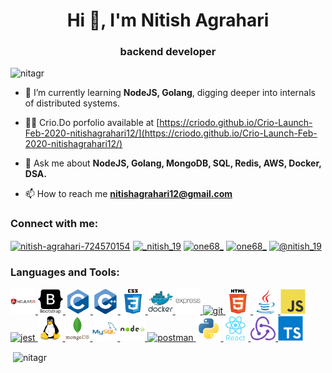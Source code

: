 <h1 align="center">Hi 👋, I'm Nitish Agrahari</h1>
<h3 align="center">backend developer</h3>

<p align="left"> <img src="https://komarev.com/ghpvc/?username=nitagr&label=Profile%20views&color=0e75b6&style=flat" alt="nitagr" /> </p>

- 🌱 I’m currently learning **NodeJS, Golang**, digging deeper into internals of distributed systems.

- 👨‍💻 Crio.Do porfolio available at [https://criodo.github.io/Crio-Launch-Feb-2020-nitishagrahari12/](https://criodo.github.io/Crio-Launch-Feb-2020-nitishagrahari12/)

- 💬 Ask me about **NodeJS, Golang, MongoDB, SQL, Redis, AWS, Docker, DSA.**

- 📫 How to reach me **nitishagrahari12@gmail.com**

<h3 align="left">Connect with me:</h3>
<p align="left">
<a href="https://linkedin.com/in/nitish-agrahari-724570154" target="blank"><img align="center" src="https://cdn.jsdelivr.net/npm/simple-icons@3.0.1/icons/linkedin.svg" alt="nitish-agrahari-724570154" height="30" width="40" /></a>
<a href="https://instagram.com/_nitish_19" target="blank"><img align="center" src="https://cdn.jsdelivr.net/npm/simple-icons@3.0.1/icons/instagram.svg" alt="_nitish_19" height="30" width="40" /></a>
<a href="https://www.codechef.com/users/one68_" target="blank"><img align="center" src="https://cdn.jsdelivr.net/npm/simple-icons@3.1.0/icons/codechef.svg" alt="one68_" height="30" width="40" /></a>
<a href="https://codeforces.com/profile/one68_" target="blank"><img align="center" src="https://cdn.jsdelivr.net/npm/simple-icons@3.0.1/icons/codeforces.svg" alt="one68_" height="30" width="40" /></a>
<a href="https://www.hackerearth.com/@nitish_19" target="blank"><img align="center" src="https://cdn.jsdelivr.net/npm/simple-icons@3.0.1/icons/hackerearth.svg" alt="@nitish_19" height="30" width="40" /></a>
</p>

<h3 align="left">Languages and Tools:</h3>
<p align="left"> <a href="https://angular.io" target="_blank"> <img src="https://raw.githubusercontent.com/devicons/devicon/master/icons/angularjs/angularjs-original-wordmark.svg" alt="angularjs" width="40" height="40"/> </a> <a href="https://getbootstrap.com" target="_blank"> <img src="https://raw.githubusercontent.com/devicons/devicon/master/icons/bootstrap/bootstrap-plain-wordmark.svg" alt="bootstrap" width="40" height="40"/> </a> <a href="https://www.cprogramming.com/" target="_blank"> <img src="https://raw.githubusercontent.com/devicons/devicon/master/icons/c/c-original.svg" alt="c" width="40" height="40"/> </a> <a href="https://www.w3schools.com/cpp/" target="_blank"> <img src="https://raw.githubusercontent.com/devicons/devicon/master/icons/cplusplus/cplusplus-original.svg" alt="cplusplus" width="40" height="40"/> </a> <a href="https://www.w3schools.com/css/" target="_blank"> <img src="https://raw.githubusercontent.com/devicons/devicon/master/icons/css3/css3-original-wordmark.svg" alt="css3" width="40" height="40"/> </a> <a href="https://www.docker.com/" target="_blank"> <img src="https://raw.githubusercontent.com/devicons/devicon/master/icons/docker/docker-original-wordmark.svg" alt="docker" width="40" height="40"/> </a> <a href="https://expressjs.com" target="_blank"> <img src="https://raw.githubusercontent.com/devicons/devicon/master/icons/express/express-original-wordmark.svg" alt="express" width="40" height="40"/> </a> <a href="https://git-scm.com/" target="_blank"> <img src="https://www.vectorlogo.zone/logos/git-scm/git-scm-icon.svg" alt="git" width="40" height="40"/> </a> <a href="https://www.w3.org/html/" target="_blank"> <img src="https://raw.githubusercontent.com/devicons/devicon/master/icons/html5/html5-original-wordmark.svg" alt="html5" width="40" height="40"/> </a> <a href="https://www.java.com" target="_blank"> <img src="https://raw.githubusercontent.com/devicons/devicon/master/icons/java/java-original.svg" alt="java" width="40" height="40"/> </a> <a href="https://developer.mozilla.org/en-US/docs/Web/JavaScript" target="_blank"> <img src="https://raw.githubusercontent.com/devicons/devicon/master/icons/javascript/javascript-original.svg" alt="javascript" width="40" height="40"/> </a> <a href="https://jestjs.io" target="_blank"> <img src="https://www.vectorlogo.zone/logos/jestjsio/jestjsio-icon.svg" alt="jest" width="40" height="40"/> </a> <a href="https://www.linux.org/" target="_blank"> <img src="https://raw.githubusercontent.com/devicons/devicon/master/icons/linux/linux-original.svg" alt="linux" width="40" height="40"/> </a> <a href="https://www.mongodb.com/" target="_blank"> <img src="https://raw.githubusercontent.com/devicons/devicon/master/icons/mongodb/mongodb-original-wordmark.svg" alt="mongodb" width="40" height="40"/> </a> <a href="https://www.mysql.com/" target="_blank"> <img src="https://raw.githubusercontent.com/devicons/devicon/master/icons/mysql/mysql-original-wordmark.svg" alt="mysql" width="40" height="40"/> </a> <a href="https://nodejs.org" target="_blank"> <img src="https://raw.githubusercontent.com/devicons/devicon/master/icons/nodejs/nodejs-original-wordmark.svg" alt="nodejs" width="40" height="40"/> </a> <a href="https://postman.com" target="_blank"> <img src="https://www.vectorlogo.zone/logos/getpostman/getpostman-icon.svg" alt="postman" width="40" height="40"/> </a> <a href="https://www.python.org" target="_blank"> <img src="https://raw.githubusercontent.com/devicons/devicon/master/icons/python/python-original.svg" alt="python" width="40" height="40"/> </a> <a href="https://reactjs.org/" target="_blank"> <img src="https://raw.githubusercontent.com/devicons/devicon/master/icons/react/react-original-wordmark.svg" alt="react" width="40" height="40"/> </a> <a href="https://redux.js.org" target="_blank"> <img src="https://raw.githubusercontent.com/devicons/devicon/master/icons/redux/redux-original.svg" alt="redux" width="40" height="40"/> </a> <a href="https://www.typescriptlang.org/" target="_blank"> <img src="https://raw.githubusercontent.com/devicons/devicon/master/icons/typescript/typescript-original.svg" alt="typescript" width="40" height="40"/> </a> </p>

<p>&nbsp;<img align="center" src="https://github-readme-stats.vercel.app/api?username=nitagr&show_icons=true&locale=en" alt="nitagr" /></p>
